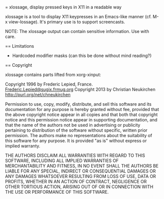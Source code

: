 = xlossage, display pressed keys in X11 in a readable way

xlossage is a tool to display X11 keypresses in an Emacs-like manner
(cf. M-x view-lossage).  It's primary use is to support screencasts.

NOTE: The xlossage output can contain sensitive information.  Use with care.

== Limitations

- Hardcoded modifier masks (can this be done without mind reading?)

== Copyright

xlossage contains parts lifted from xorg-xinput:

Copyright 1996 by Frederic Lepied, France. <Frederic.Lepied@sugix.frmug.org>
Copyright 2013 by Christian Neukirchen <http://purl.org/net/chneukirchen>

Permission to use, copy, modify, distribute, and sell this software and its
documentation for any purpose is  hereby granted without fee, provided that
the  above copyright   notice appear  in   all  copies and  that both  that
copyright  notice   and   this  permission   notice  appear  in  supporting
documentation, and that   the  name of  the authors  not  be  used  in
advertising or publicity pertaining to distribution of the software without
specific,  written      prior  permission.     The authors  make  no
representations about the suitability of this software for any purpose.  It
is provided "as is" without express or implied warranty.

THE AUTHORS DISCLAIM ALL   WARRANTIES WITH REGARD  TO  THIS SOFTWARE,
INCLUDING ALL IMPLIED   WARRANTIES OF MERCHANTABILITY  AND   FITNESS, IN NO
EVENT  SHALL THE AUTHORS  BE   LIABLE   FOR ANY  SPECIAL, INDIRECT   OR
CONSEQUENTIAL DAMAGES OR ANY DAMAGES WHATSOEVER RESULTING FROM LOSS OF USE,
DATA  OR PROFITS, WHETHER  IN  AN ACTION OF  CONTRACT,  NEGLIGENCE OR OTHER
TORTIOUS  ACTION, ARISING    OUT OF OR   IN  CONNECTION  WITH THE USE    OR
PERFORMANCE OF THIS SOFTWARE.
